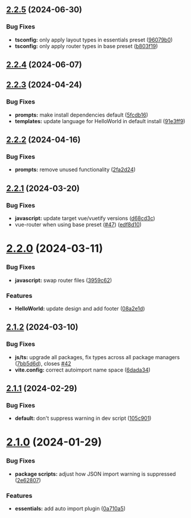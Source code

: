 

## [2.2.5](https://github.com/vuetifyjs/create-vuetify/compare/v2.2.4...v2.2.5) (2024-06-30)


### Bug Fixes

* **tsconfig:** only apply layout types in essentials preset ([96079b0](https://github.com/vuetifyjs/create-vuetify/commit/96079b0e1b0acaa2763426f1eff5d42bd254d82c))
* **tsconfig:** only apply router types in base preset ([b803f19](https://github.com/vuetifyjs/create-vuetify/commit/b803f19814f9d6455042b067b21e787d9be341eb))

## [2.2.4](https://github.com/vuetifyjs/create-vuetify/compare/v2.2.3...v2.2.4) (2024-06-07)

## [2.2.3](https://github.com/vuetifyjs/create-vuetify/compare/v2.2.2...v2.2.3) (2024-04-24)


### Bug Fixes

* **prompts:** make install dependencies default ([5fcdb16](https://github.com/vuetifyjs/create-vuetify/commit/5fcdb1647feb32dea7d91a0d030c4f0915110233))
* **templates:** update language for HelloWorld in default install ([91e3ff9](https://github.com/vuetifyjs/create-vuetify/commit/91e3ff90054ccafdc41a442cd97cb3db5be50763))

## [2.2.2](https://github.com/vuetifyjs/create-vuetify/compare/v2.2.1...v2.2.2) (2024-04-16)


### Bug Fixes

* **prompts:** remove unused functionality ([2fa2d24](https://github.com/vuetifyjs/create-vuetify/commit/2fa2d24a6fff585f4ad762f98f4efbd86861f07e))

## [2.2.1](https://github.com/vuetifyjs/create-vuetify/compare/v2.2.0...v2.2.1) (2024-03-20)


### Bug Fixes

* **javascript:** update target vue/vuetify versions ([d68cd3c](https://github.com/vuetifyjs/create-vuetify/commit/d68cd3c5cee37a5e4d08ea6cdbb0144fbb9ec211))
* vue-router when using base preset ([#47](https://github.com/vuetifyjs/create-vuetify/issues/47)) ([edf8d10](https://github.com/vuetifyjs/create-vuetify/commit/edf8d108991995bb79a4ce546d86090b6c6f212e))

# [2.2.0](https://github.com/vuetifyjs/create-vuetify/compare/v2.1.2...v2.2.0) (2024-03-11)


### Bug Fixes

* **javascript:** swap router files ([3959c62](https://github.com/vuetifyjs/create-vuetify/commit/3959c623029260d644fe503389f365f9d9c97bac))


### Features

* **HelloWorld:** update design and add footer ([08a2e1d](https://github.com/vuetifyjs/create-vuetify/commit/08a2e1ddbffa3c7d7d67f81e120a41fa813a5c86))

## [2.1.2](https://github.com/vuetifyjs/create-vuetify/compare/v2.1.1...v2.1.2) (2024-03-10)


### Bug Fixes

* **js/ts:** upgrade all packages, fix types across all package managers ([7bb5d6d](https://github.com/vuetifyjs/create-vuetify/commit/7bb5d6d3bda670cf16a7d4f5fdcd81bbe396666b)), closes [#42](https://github.com/vuetifyjs/create-vuetify/issues/42)
* **vite.config:** correct autoimport name space ([6dada34](https://github.com/vuetifyjs/create-vuetify/commit/6dada34ad922a3995ce4bab5c3e309c04520ca96))

## [2.1.1](https://github.com/vuetifyjs/create-vuetify/compare/v2.1.0...v2.1.1) (2024-02-29)


### Bug Fixes

* **default:** don't suppress warning in dev script ([105c901](https://github.com/vuetifyjs/create-vuetify/commit/105c901ae061bdbeae81346269e49dffd9a7d189))

# [2.1.0](https://github.com/vuetifyjs/create-vuetify/compare/v2.0.0...v2.1.0) (2024-01-29)


### Bug Fixes

* **package scripts:** adjust how JSON import warning is suppressed ([2e62807](https://github.com/vuetifyjs/create-vuetify/commit/2e6280702ce7d7cfeb1885f5fda8ce75378844b9))


### Features

* **essentials:** add auto import plugin ([0a710a5](https://github.com/vuetifyjs/create-vuetify/commit/0a710a525742dcff39aa265238003ea2e36a32d6))
